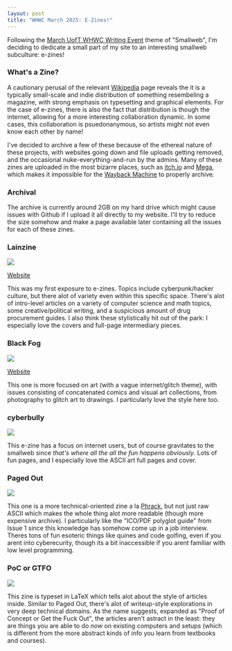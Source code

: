 ```yaml
---
layout: post
title: "WHWC March 2025: E-Zines!"
---
```


Following the [March UofT WHWC Writing Event](https://uoftwebloggingclub.neocities.org/events/march2025) theme of "Smallweb", I'm deciding to dedicate a small part of my site to an interesting smallweb subculture: e-zines!

### What's a Zine?

A cautionary perusal of the relevant [Wikipedia](https://en.wikipedia.org/wiki/Zine) page reveals the it is a typically small-scale and indie distribution of something resembeling a magazine, with strong emphasis on typesetting and graphical elements. For the case of e-zines, there is also the fact that distribution is though the internet, allowing for a more interesting collaboration dynamic. In some cases, this collaboration is psuedonanymous, so artists might not even know each other by name!

I've decided to archive a few of these because of the ethereal nature of these projects, with websites going down and file uploads getting removed, and the occasional nuke-everything-and-run by the admins. Many of these zines are uploaded in the most bizarre places, such as [itch.io](https://itch.io) and [Mega](https://mega.io/), which makes it impossible for the [Wayback Machine](https://web.archive.org/) to properly archive.

### Archival

The archive is currently around 2GB on my hard drive which might cause issues with Github if I upload it all directly to my website. I'll try to reduce the size somehow and make a page available later containing all the issues for each of these zines.

### Lainzine

![](/assets/images/ezines/lainszine.png)

[Website](https://lainzine.org/)

This was my first exposure to e-zines. Topics include cyberpunk/hacker culture, but there alot of variety even within this specific space. There's alot of intro-level articles on a variety of computer science and math topics, some creative/political writing, and a suspicious amount of drug procurement guides. I also think these stylistically hit out of the park: I especially love the covers and full-page intermediary pieces.

### Black Fog

![](/assets/images/ezines/blackfog.jpg)

[Website](https://blackfogzine.org/)

This one is more focused on art (with a vague internet/glitch theme), with issues consisting of concatenated comics and visual art collections, from photography to glitch art to drawings. I particularly love the style here too.

### cyberbully

![](/assets/images/ezines/cyberbully.png)

This e-zine has a focus on internet users, but of course gravitates to the smallweb since *that's where all the all the fun happens obviously*. Lots of fun pages, and I especially love the ASCII art full pages and cover.

### Paged Out

![](/assets/images/ezines/pagedout.png)

This one is a more technical-oriented zine a la [Phrack](https://phrack.org/), but not just raw ASCII which makes the whole thing alot more readable (though more expensive archive). I particularly like the "ICO/PDF polyglot guide" from Issue 1 since this knowledge has somehow come up in a job interview. Theres tons of fun esoteric things like quines and code golfing, even if you arent into cyberecurity, though its a bit inaccessible if you arent familiar with low level programming.

### PoC or GTFO

![](/assets/images/ezines/pocorgtfo.png)

This zine is typeset in LaTeX which tells alot about the style of articles inside. Similar to Paged Out, there's alot of writeup-style explorations in very deep technical domains. As the name suggests, expanded as "Proof of Concept or Get the Fuck Out", the articles aren't astract in the least: they are things you are able to do *now* on existing computers and setups (which is different from the more abstract kinds of info you learn from textbooks and courses).